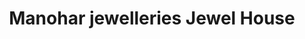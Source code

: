 ---
title: "Manohar jewelleries Jewel House"
url: /payyannur/manohar-jewelleries-jewel-house/
shop: Schmuck
---